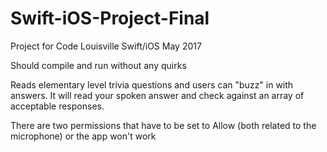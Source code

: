 # Swift-iOS-Project-Final
Project for Code Louisville Swift/iOS May 2017

Should compile and run without any quirks

Reads elementary level trivia questions and users can "buzz" in with answers.  It will read your spoken answer and check against an array of acceptable responses.

There are two permissions that have to be set to Allow (both related to the microphone) or the app won't work
